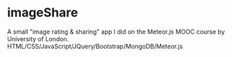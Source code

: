 # imageShare
A small "image rating & sharing" app I did on the Meteor.js MOOC course by University of London.
HTML/CSS/JavaScript/JQuery/Bootstrap/MongoDB/Meteor.js
